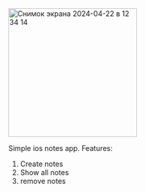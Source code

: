 <img width="255" alt="Снимок экрана 2024-04-22 в 12 34 14" src="https://github.com/MykhailoOS/Simple-Notes-App-In-SwiftUI/assets/134710332/53210db8-123a-49e7-bc07-5d8828d969d2">

Simple ios notes app.
Features:
1. Create notes
2. Show all notes
3. remove notes
   
